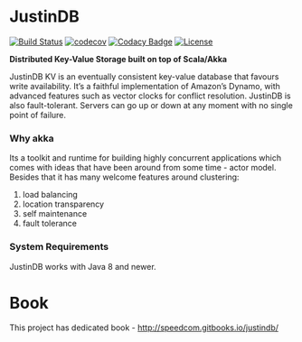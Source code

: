 # JustinDB

[![Build Status](https://travis-ci.org/speedcom/JustinDB.svg?branch=master)](https://travis-ci.org/speedcom/JustinDB)
[![codecov](https://codecov.io/gh/speedcom/JustinDB/branch/master/graph/badge.svg)](https://codecov.io/gh/speedcom/JustinDB)
[![Codacy Badge](https://api.codacy.com/project/badge/grade/f5f10352c6e74aa99d0f996cf0a77124)](https://www.codacy.com/app/mateusz-maciaszekhpc/JustinDB)
[![License](http://img.shields.io/:license-Apache%202-red.svg)](http://www.apache.org/licenses/LICENSE-2.0.txt)

**Distributed Key-Value Storage built on top of Scala/Akka**

JustinDB KV is an eventually consistent key-value database that favours write availability.
It’s a faithful implementation of Amazon’s Dynamo, with advanced features such as vector clocks for conflict resolution.
JustinDB is also fault-tolerant. Servers can go up or down at any moment with no single point of failure.

### Why akka
Its a toolkit and runtime for building highly concurrent applications which comes
with ideas that have been around from some time - actor model.
Besides that it has many welcome features around clustering:

1. load balancing
2. location transparency
3. self maintenance
4. fault tolerance

### System Requirements
JustinDB works with Java 8 and newer.

# Book
This project has dedicated book - http://speedcom.gitbooks.io/justindb/